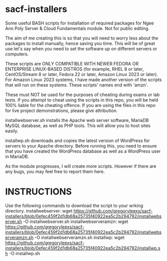 # sacf-installers
Some useful BASH scripts for installation of required packages for Ngee Ann Poly Server &amp; Cloud Fundamentals module. Not for public editing.

The aim of me creating this is so that you will need to worry less about the packages to install manually, hence saving you time. This will be of great use let's say when you need to set the software up on different servers or computers.

These scripts are ONLY COMPATIBLE WITH NEWER FEDORA OR ENTERPRISE LINUX-BASED DISTROS (for example, RHEL 8 or later, CentOS/Stream 8 or later, Fedora 22 or later, Amazon Linux 2023 or later). For Amazon Linux 2023 systems, I have made another version of the scripts that will run on these systems. These scripts' names end with 'amzn'.

These must NOT be used for the purposes of cheating during exams or lab tests. If you attempt to cheat using the scripts in this repo, you will be held 100% liable for the cheating offence. If you are using the files in this repo for live project demonstrations, please give attribution.

installwebserver.sh installs the Apache web server software, MariaDB MySQL database, as well as PHP tools. This will allow you to host sites easily.

installwp.sh downloads and copies the latest version of WordPress for servers to your Apache directory. Before running this, you need to ensure that you have created the WordPress database as well as a WordPress user in MariaDB.

As the module progresses, I will create more scripts. However if there are any bugs, you may feel free to report them here.

# INSTRUCTIONS
Use the following commands to download the script to your wrking directory.
installwebserver: wget https://github.com/gregoryleexs/sacf-installers/blob/0efec459f2d1db68a25735f40922ea5c2b294792/installwebserver.sh -O installwebserver.sh
installwebserveramzn: wget https://github.com/gregoryleexs/sacf-installers/blob/0efec459f2d1db68a25735f40922ea5c2b294792/installwebserveramzn.sh -O installwebserveramzn.sh
installwp: wget https://github.com/gregoryleexs/sacf-installers/blob/0efec459f2d1db68a25735f40922ea5c2b294792/installwp.sh -O installwp.sh
